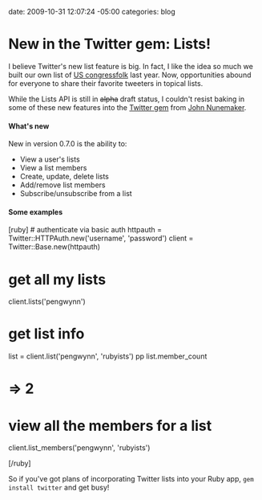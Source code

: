 date: 2009-10-31 12:07:24 -05:00
categories: blog

# New in the Twitter gem: Lists!
I believe Twitter's new list feature is big. In fact, I like the idea so much we built our own list of <a href="http://tweetcongress.org/">US congressfolk</a> last year. Now, opportunities abound for everyone to share their favorite tweeters in topical lists.

While the Lists API is still in <del datetime="2009-10-31T18:52:34+00:00">alpha</del> draft status, I couldn't resist baking in some of these new features into the <a href="http://github.com/jnunemaker/twitter">Twitter gem</a> from <a href="http://railstips.org">John Nunemaker</a>.
<!--more-->
<h4>What's new</h4>

New in version 0.7.0 is the ability to:
<ul>
	<li>View a user's lists</li>
        <li>View a list members</li>
        <li>Create, update, delete lists</li>
        <li>Add/remove list members</li>
        <li>Subscribe/unsubscribe from a list</li>
</ul>

<h4>Some examples</h4>
[ruby]
# authenticate via basic auth
httpauth = Twitter::HTTPAuth.new('username', 'password')
client = Twitter::Base.new(httpauth)

# get all my lists
client.lists('pengwynn')

# get list info
list = client.list('pengwynn', 'rubyists')
pp list.member_count
# =&gt; 2

# view all the members for a list
client.list_members('pengwynn', 'rubyists')

[/ruby]

So if you've got plans of incorporating Twitter lists into your Ruby app, <code>gem install twitter</code> and get busy!
